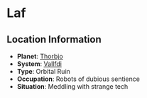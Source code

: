 # Laf

## Location Information
- **Planet**: [Thorbjo](../planet--thorbjo.md)
- **System**: [Vallfdi](../../../system--vallfdi.md)
- **Type**: Orbital Ruin
- **Occupation**: Robots of dubious sentience
- **Situation**: Meddling with strange tech